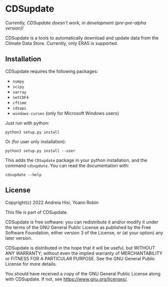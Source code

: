 # CDSupdate

*Currently, CDSupdate doesn't work, in development (pre-pre-alpha version)!*

CDSupdate is a tools to automatically download and update data from the Climate
Data Store. Currently, only ERA5 is supported.

## Installation

CDSupdate requires the following packages:

- `numpy`
- `scipy`
- `xarray`
- `netCDF4`
- `cftime`
- `cdsapi` 
- `windows-curses` (only for Microsoft Windows users)

Just run with python:

~~~shell
python3 setup.py install
~~~

Or (for user only installation):

~~~shell
python3 setup.py install --user
~~~

This adds the `CDSupdate` package in your python installation, and the command
`cdsupdate`. You can read the documentation with:

~~~shell
cdsupdate --help
~~~


## License

Copyright(c) 2022 Andreia Hisi, Yoann Robin

This file is part of CDSupdate.

CDSupdate is free software: you can redistribute it and/or modify
it under the terms of the GNU General Public License as published by
the Free Software Foundation, either version 3 of the License, or
(at your option) any later version.

CDSupdate is distributed in the hope that it will be useful,
but WITHOUT ANY WARRANTY; without even the implied warranty of
MERCHANTABILITY or FITNESS FOR A PARTICULAR PURPOSE.  See the
GNU General Public License for more details.

You should have received a copy of the GNU General Public License
along with CDSupdate.  If not, see <https://www.gnu.org/licenses/>.

